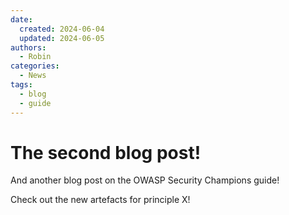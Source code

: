 ```yaml
---
date:
  created: 2024-06-04
  updated: 2024-06-05
authors:
  - Robin
categories:
  - News
tags:
  - blog
  - guide
---
```


# The second blog post!

And another blog post on the OWASP Security Champions guide!

Check out the new artefacts for principle X!